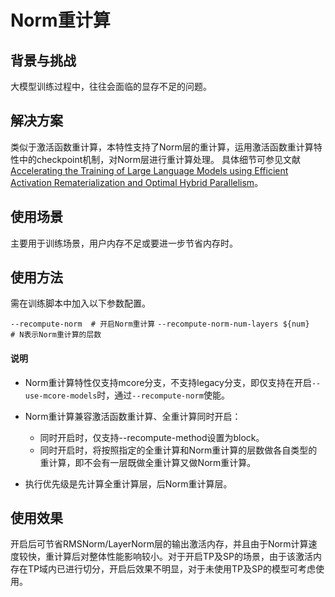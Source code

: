 # Norm重计算

## 背景与挑战

大模型训练过程中，往往会面临的显存不足的问题。

## 解决方案

类似于激活函数重计算，本特性支持了Norm层的重计算，运用激活函数重计算特性中的checkpoint机制，对Norm层进行重计算处理。
具体细节可参见文献[Accelerating the Training of Large Language Models using Efficient Activation Rematerialization and Optimal Hybrid Parallelism](https://www.usenix.org/conference/atc24/presentation/yuan)。

## 使用场景

主要用于训练场景，用户内存不足或要进一步节省内存时。

## 使用方法

需在训练脚本中加入以下参数配置。

`--recompute-norm  # 开启Norm重计算`
`--recompute-norm-num-layers ${num}   # N表示Norm重计算的层数`

#### 说明
* Norm重计算特性仅支持mcore分支，不支持legacy分支，即仅支持在开启`--use-mcore-models`时，通过`--recompute-norm`使能。
* Norm重计算兼容激活函数重计算、全重计算同时开启：
    * 同时开启时，仅支持--recompute-method设置为block。
    * 同时开启时，将按照指定的全重计算和Norm重计算的层数做各自类型的重计算，即不会有一层既做全重计算又做Norm重计算。

* 执行优先级是先计算全重计算层，后Norm重计算层。

## 使用效果
开启后可节省RMSNorm/LayerNorm层的输出激活内存，并且由于Norm计算速度较快，重计算后对整体性能影响较小。对于开启TP及SP的场景，由于该激活内存在TP域内已进行切分，开启后效果不明显，对于未使用TP及SP的模型可考虑使用。